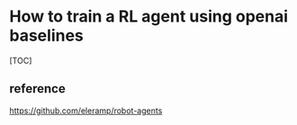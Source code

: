 # How to train a RL agent using openai baselines

[TOC]

## reference

https://github.com/eleramp/robot-agents




